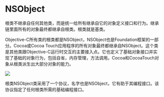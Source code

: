 # NSObject

根类不继承自任何其他类，而是统一给所有继承自它的对象定义接口和行为。继承链里面所有的对象最终都继承自根类。根类就是基类。

Objective-C所有类的根类都是NSObject，NSObject也是Foundation框架的一部分。Cocoa或Cocoa Touch应用程序的所有对象最终都继承自NSObject。这个类是其他类跟Objective-C运行时交互的主要接入点。它也定义了基础对象接口并实现了基础的对象行为，包括自省，内存管理，方法调用。Cocoa和CocoaTouch对象从根类派生出大部分对象的能力。

![](https://developer.apple.com/library/content/documentation/General/Conceptual/DevPedia-CocoaCore/Art/root_class_2x.png)

根类NSObject类采用了一个协议，名字也是NSObject，它有助于其编程接口。该协议指定了任何根类所需的基础编程接口。

